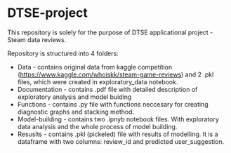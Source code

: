 # DTSE-project

This repository is solely for the purpose of DTSE applicational project - Steam data reviews.

Repository is structured into 4 folders:

- Data - contains original data from kaggle competition (https://www.kaggle.com/whoiskk/steam-game-reviews) and 2 .pkl files, which were created in exploratory_data notebook.
- Documentation - contains .pdf file with detailed description of exploratory analysis and model buiding
- Functions - contains .py file with functions neccesary for creating diagnostic graphs and stacking method.
- Model-building - contains two .ipnyb notebook files. With exploratory data analysis and the whole process of model building.
- Resuslts - contains .pkl (pickeled) file with results of modelling. It is a dataframe with two columns: review_id and predicted user_suggestion. 
